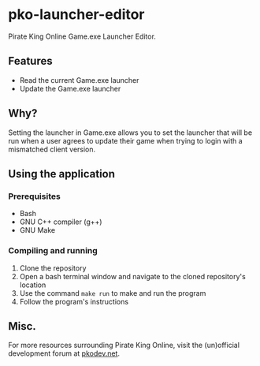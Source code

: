 # pko-launcher-editor
Pirate King Online Game.exe Launcher Editor.

## Features
- Read the current Game.exe launcher
- Update the Game.exe launcher

## Why?
Setting the launcher in Game.exe allows you to set the launcher that will be run when a user agrees to update their game when trying to login with a mismatched client version.

## Using the application

### Prerequisites
- Bash
- GNU C++ compiler (g++)
- GNU Make

### Compiling and running
1. Clone the repository
2. Open a bash terminal window and navigate to the cloned repository's location
3. Use the command `make run` to make and run the program
4. Follow the program's instructions

## Misc.
For more resources surrounding Pirate King Online, visit the (un)official development forum at [pkodev.net](https://pkodev.net/ "https://pkodev.net/").
